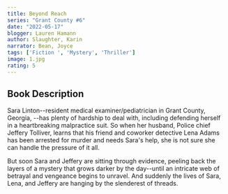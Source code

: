 ```yaml
---
title: Beyond Reach
series: "Grant County #6"
date: "2022-05-17"
blogger: Lauren Hamann
author: Slaughter, Karin
narrator: Bean, Joyce
tags: ['Fiction ', 'Mystery', 'Thriller']
image: 1.jpg
rating: 5
---
```


## Book Description

Sara Linton--resident medical examiner/pediatrician in Grant County, Georgia, --has plenty of hardship to deal with, including defending herself in a heartbreaking malpractice suit. So when her husband, Police chief Jeffery Tolliver, learns that his friend and coworker detective Lena Adams has been arrested for murder and needs Sara's help, she is not sure she can handle the pressure of it all.

But soon Sara and Jeffery are sitting through evidence, peeling back the layers of a mystery that grows darker by the day--until an intricate web of betrayal and vengeance begins to unravel. And suddenly the lives of Sara, Lena, and Jeffery are hanging by the slenderest of threads.
